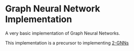 # Graph Neural Network Implementation

A very basic implementation of Graph Neural Networks.

This implementation is a precursor to implementing [2-GNNs](https://arxiv.org/pdf/1810.02244)
